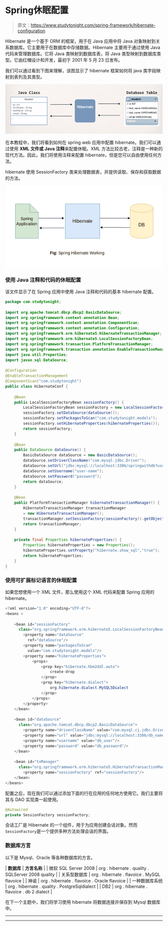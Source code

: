 # Spring休眠配置

> 原文：<https://www.studytonight.com/spring-framework/hibernate-configuration>

Hibernate 是一个基于 ORM 的框架，用于在 Java 应用中将 Java 对象映射到关系数据库。它主要用于在数据库中存储数据。Hibernate 主要用于通过使用 Java 代码来管理数据库。它将 Java 类映射到数据库表，将 Java 类型映射到数据库类型。它由红帽设计和开发，最初于 2001 年 5 月 23 日发布。

我们可以通过看到下图来理解，该图显示了 hibernate 框架如何将 java 类字段映射到表列及其类型。

![](img/5bc8c2c4d0746184fff0f05130934caf.png)

在本教程中，我们将看到如何在 spring web 应用中配置 hibernate。我们可以通过使用 **XML 文件或 Java 注释**来配置休眠。XML 方法比较古老，注释是一种新的现代方法。因此，我们将使用注释来配置 hibernate，但是您可以自由使用任何方法。

hibernate 使用 SessionFactory 类来处理数据表，并提供读取、保存和获取数据的方法。

![](img/a126abc7c6fe330723aa25837bcf1419.png)

### 使用 Java 注释和代码的休眠配置

该文件显示了在 Spring 应用中使用 Java 注释和代码的基本 hibernate 配置。

```java
package com.studytonight;

import org.apache.tomcat.dbcp.dbcp2.BasicDataSource;
import org.springframework.context.annotation.Bean;
import org.springframework.context.annotation.ComponentScan;
import org.springframework.context.annotation.Configuration;
import org.springframework.orm.hibernate5.HibernateTransactionManager;
import org.springframework.orm.hibernate5.LocalSessionFactoryBean;
import org.springframework.transaction.PlatformTransactionManager;
import org.springframework.transaction.annotation.EnableTransactionManagement;
import java.util.Properties;
import javax.sql.DataSource;

@Configuration
@EnableTransactionManagement
@ComponentScan("com.studytonight") 
public class HibernateConf {

	@Bean
	public LocalSessionFactoryBean sessionFactory() {
		LocalSessionFactoryBean sessionFactory = new LocalSessionFactoryBean();
		sessionFactory.setDataSource(dataSource());
		sessionFactory.setPackagesToScan("com.studytonight.models");
		sessionFactory.setHibernateProperties(hibernateProperties());
		return sessionFactory;
	}

	@Bean
	public DataSource dataSource() {
		BasicDataSource dataSource = new BasicDataSource();
		dataSource.setDriverClassName("com.mysql.jdbc.Driver");
		dataSource.setUrl("jdbc:mysql://localhost:3306/springwithdb?useSSL=false");
		dataSource.setUsername("user-name");
		dataSource.setPassword("password");
		return dataSource;
	}

	@Bean
	public PlatformTransactionManager hibernateTransactionManager() {
		HibernateTransactionManager transactionManager
		= new HibernateTransactionManager();
		transactionManager.setSessionFactory(sessionFactory().getObject());
		return transactionManager;
	}

	private final Properties hibernateProperties() {
		Properties hibernateProperties = new Properties();
		hibernateProperties.setProperty("hibernate.show_sql","true");
		return hibernateProperties;
	}
}
```

### 使用可扩展标记语言的休眠配置

如果您想使用一个 XML 文件，那么使用这个 XML 代码来配置 Spring 应用的 hibernate。

```java
<?xml version="1.0" encoding="UTF-8"?>
<beans >

    <bean id="sessionFactory" 
      class="org.springframework.orm.hibernate5.LocalSessionFactoryBean">
        <property name="dataSource" 
          ref="dataSource"/>
        <property name="packagesToScan" 
          value="com.studytonight.models"/>
        <property name="hibernateProperties">
            <props>
                <prop key="hibernate.hbm2ddl.auto">
                    create-drop
                </prop>
                <prop key="hibernate.dialect">
                    org.hibernate.dialect.MySQL5Dialect
                </prop>
            </props>
        </property>
    </bean>

    <bean id="dataSource" 
      class="org.apache.tomcat.dbcp.dbcp2.BasicDataSource">
        <property name="driverClassName" value="com.mysql.cj.jdbc.Driver"/>
        <property name="url" value="jdbc:mysql://localhost:3306/db_name?useSSL=false"/>
        <property name="username" value="db_user"/>
        <property name="password" value="db_password"/>
    </bean>

    <bean id="txManager" 
      class="org.springframework.orm.hibernate5.HibernateTransactionManager">
        <property name="sessionFactory" ref="sessionFactory"/>
    </bean>
</beans>
```

配置之后，现在我们可以通过添加下面的行在应用的任何地方使用它。我们主要将其与 DAO 实现类一起使用。

```java
@Autowired
private SessionFactory sessionFactory;
```

会话工厂是 Hibernate 的一个组件，用于为应用创建会话对象。然而`SessionFactory`是一个提供多种方法处理会话的界面。

### 数据库方言

以下是 Mysql、Oracle 等各种数据库的方言。

| **数据库** | **方言名称** |
| 微软 SQL Server 2008 | org . hibernate . quality . SQLServer 2008 quality |
| 关系型数据库 | org . hibernate . flavoice . MySQL flavoice |
| 神谕 | org . hibernate . flavoice . Oracle flavoice |
| 一种数据库系统 | org . hibernate . quality . PostgreSqldialect |
| DB2 | org . hibernate . flavoice . db 2 dialect |

在下一个主题中，我们将学习使用 hibernate 将数据连接并保存到 Mysql 数据库中。

* * *

* * *